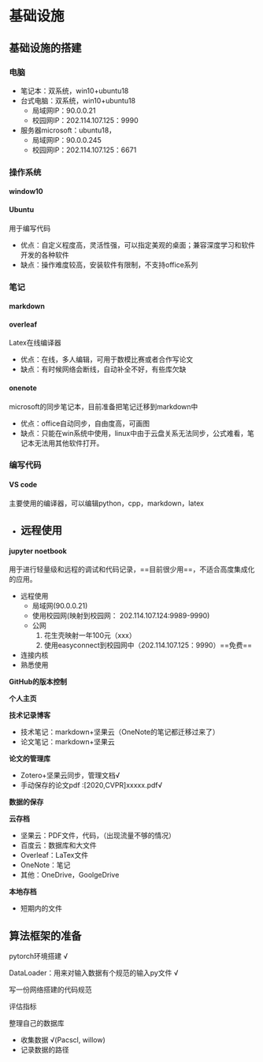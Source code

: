 # 基础设施

## 基础设施的搭建

### 电脑

- 笔记本：双系统，win10+ubuntu18
- 台式电脑：双系统，win10+ubuntu18
    - 局域网IP：90.0.0.21
    - 校园网IP：202.114.107.125：9990
- 服务器microsoft：ubuntu18，
    - 局域网IP：90.0.0.245
    - 校园网IP：202.114.107.125：6671

### 操作系统

#### window10



#### Ubuntu

用于编写代码

- 优点：自定义程度高，灵活性强，可以指定美观的桌面；兼容深度学习和软件开发的各种软件
- 缺点：操作难度较高，安装软件有限制，不支持office系列

### 笔记

#### markdown 



#### overleaf

Latex在线编译器

- 优点：在线，多人编辑，可用于数模比赛或者合作写论文
- 缺点：有时候网络会断线，自动补全不好，有些库欠缺

#### onenote

microsoft的同步笔记本，目前准备把笔记迁移到markdown中

- 优点：office自动同步，自由度高，可画图
- 缺点：只能在win系统中使用，linux中由于云盘关系无法同步，公式难看，笔记本无法用其他软件打开。





### 编写代码

#### VS code

主要使用的编译器，可以编辑python，cpp，markdown，latex

- 远程使用
    - 

####  jupyter noetbook

用于进行轻量级和远程的调试和代码记录，==目前很少用==，不适合高度集成化的应用。

- 远程使用 
    - 局域网(90.0.0.21)
    - 使用校园网(映射到校园网： 202.114.107.124:9989-9990)
    - 公网
        1. 花生壳映射一年100元（xxx）
        2. 使用easyconnect到校园网中（202.114.107.125：9990）==免费==
- 连接内核
- 熟悉使用



**GitHub的版本控制**

**个人主页**

**技术记录博客**

- 技术笔记：markdown+坚果云（OneNote的笔记都迁移过来了）
- 论文笔记：markdown+坚果云 

**论文的管理库**

- Zotero+坚果云同步，管理文档√
- 手动保存的论文pdf :[2020,CVPR]xxxxx.pdf√

**数据的保存**

**云存档**

- 坚果云：PDF文件，代码，（出现流量不够的情况）
- 百度云：数据库和大文件
- Overleaf：LaTex文件
- OneNote：笔记
- 其他：OneDrive，GoolgeDrive

**本地存档**

- 短期内的文件

## 算法框架的准备

pytorch环境搭建 √

DataLoader：用来对输入数据有个规范的输入py文件 √

写一份网络搭建的代码规范

评估指标

整理自己的数据库

- 收集数据 √(Pacscl,     willow)
- 记录数据的路径
